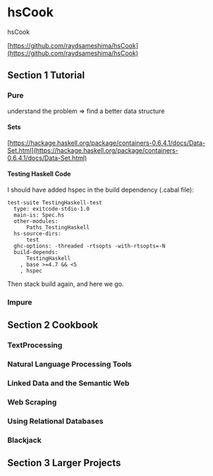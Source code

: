 # hsCook
hsCook

[https://github.com/raydsameshima/hsCook](https://github.com/raydsameshima/hsCook)

## Section 1 Tutorial
### Pure
understand the problem => find a better data structure

#### Sets
[https://hackage.haskell.org/package/containers-0.6.4.1/docs/Data-Set.html](https://hackage.haskell.org/package/containers-0.6.4.1/docs/Data-Set.html)

#### Testing Haskell Code
I should have added hspec in the build dependency (.cabal file):

```
test-suite TestingHaskell-test
  type: exitcode-stdio-1.0
  main-is: Spec.hs
  other-modules:
      Paths_TestingHaskell
  hs-source-dirs:
      test
  ghc-options: -threaded -rtsopts -with-rtsopts=-N
  build-depends:
      TestingHaskell
    , base >=4.7 && <5
    , hspec
```

Then stack build again, and here we go.

### Impure

## Section 2 Cookbook
### TextProcessing
### Natural Language Processing Tools
### Linked Data and the Semantic Web
### Web Scraping
### Using Relational Databases
### Blackjack

## Section 3 Larger Projects
